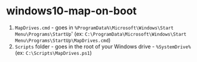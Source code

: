 # windows10-map-on-boot

1. `MapDrives.cmd` - goes in `%ProgramData%\Microsoft\Windows\Start Menu\Programs\StartUp`' (ex: `C:\ProgramData\Microsoft\Windows\Start Menu\Programs\StartUp\MapDrives.cmd`)
2. `Scripts` folder - goes in the root of your Windows drive - `%SystemDrive%` (ex: `C:\Scripts\MapDrives.ps1`)
